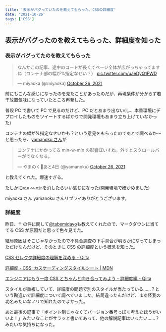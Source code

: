 ```yaml
---
title: '表示がバグっていたのを教えてもらった、CSSの詳細度'
date: '2021-10-26'
tags: ['CSS']
---
```


## 表示がバグったのを教えてもらった、詳細度を知った

### 表示がバグってたのを教えてもらった

<blockquote class="twitter-tweet" data-partner="tweetdeck"><p lang="ja" dir="ltr">なんかこの記事、途中のコードが長くてページ全体が広がっちゃってますね（コンテナ部の幅が%指定なせい？） <a href="https://t.co/uaeDyQ1FWD">pic.twitter.com/uaeDyQ1FWD</a></p>&mdash; miyaoka (@miyaoka) <a href="https://twitter.com/miyaoka/status/1452797133866745859?ref_src=twsrc%5Etfw">October 26, 2021</a></blockquote>

前にもこんな感じになったのを見たことがあったのだが、再現条件が分からず若干放置気味になっていたところ再発した。

普段 PC で書いて PC で見るのだけど、PC だとあまり出ない(し、本番環境にデプロイしたものをツイートするばかりで開発環境もあまり立ち上げていなかった)

コンテナの幅が%指定なせいかも？という意見をもらったのであとで調べるか〜と思ったら、[yamanoku さん](https://twitter.com/yamanoku/)が

<blockquote class="twitter-tweet" data-partner="tweetdeck"><p lang="ja" dir="ltr">コンテナにかかってる min-w-min の影響ぽいすね。外すとスクロールバーがでなくなる。</p>&mdash; やまのく🐙あと4日 (@yamanoku) <a href="https://twitter.com/yamanoku/status/1452819628195921929?ref_src=twsrc%5Etfw">October 26, 2021</a></blockquote>

と教えてくれた。爆速すぎる。

たしかに`min-w-min`を消したらいい感じになった(開発環境で確かめました)

miyaoka さん yamanoku さんリプライありがとうございます。

### 詳細度

昨日、↑ の件に関して[@tabemidayo](https://twitter.com/tabemidayo/)も教えてくれたので、マークダウンに当ててる CSS が原因だと思って色々見てた。

結局原因はそこじゃなかったので不具合調査の下手具合が明らかになってしまっただけなんだけど、そのときに CSS の詳細度という概念を知った。

[CSS セレクタ詳細度の理解を深める \- Qiita](https://qiita.com/ryokkkke/items/ec1ca2baebe4a984f7a6)

[詳細度 \- CSS: カスケーディングスタイルシート \| MDN](https://developer.mozilla.org/ja/docs/Web/CSS/Specificity)

[エンジニアはもう一度 CSS とちゃんと向き合ってみよう \- 詳細度編 \- Qiita](https://qiita.com/izumin5210/items/8ae78cb4f4bd325bccb4)

スタイルが重複していて、詳細度の問題で別のスタイルが当たっている……？という勘違いで詳細度について調べていました。結局違ったんだけど、まあ怪我の功名みたいなノリで知れたのでよかった。

あと最後の記事で「ポイント制じゃなくてバージョン番号っぽく考えたほうがいいよ！」みたいなことがサラッと書いてあって、他の解説記事はいったい……？みたいな気持ちになった。
